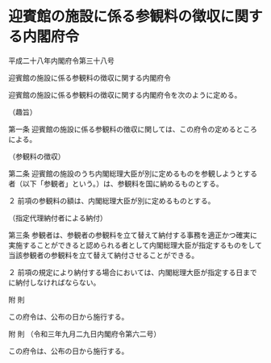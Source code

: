 # 迎賓館の施設に係る参観料の徴収に関する内閣府令

平成二十八年内閣府令第三十八号

迎賓館の施設に係る参観料の徴収に関する内閣府令

迎賓館の施設に係る参観料の徴収に関する内閣府令を次のように定める。

（趣旨）

第一条 迎賓館の施設に係る参観料の徴収に関しては、この府令の定めるところによる。

（参観料の徴収）

第二条 迎賓館の施設のうち内閣総理大臣が別に定めるものを参観しようとする者（以下「参観者」という。）は、参観料を国に納めるものとする。

２ 前項の参観料の額は、内閣総理大臣が別に定めるものとする。

（指定代理納付者による納付）

第三条 参観者は、参観者の参観料を立て替えて納付する事務を適正かつ確実に実施することができると認められる者として内閣総理大臣が指定するものをして当該参観者の参観料を立て替えて納付させることができる。

２ 前項の規定により納付する場合においては、内閣総理大臣が指定する日までに納付しなければならない。

附 則

この府令は、公布の日から施行する。

附 則 （令和三年九月二九日内閣府令第六二号）

この府令は、公布の日から施行する。
